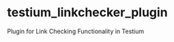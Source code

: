 testium_linkchecker_plugin
==========================

Plugin for Link Checking Functionality in Testium
